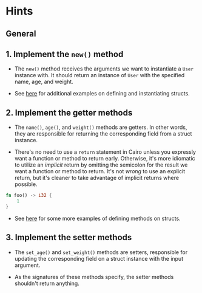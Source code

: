 # Hints

## General

## 1. Implement the `new()` method

- The `new()` method receives the arguments we want to instantiate a `User` instance with.
  It should return an instance of `User` with the specified name, age, and weight.

- See [here](https://book.cairo-lang.org/ch05-01-defining-and-instantiating-structs.html) for additional examples on defining and instantiating structs.

## 2. Implement the getter methods

- The `name()`, `age()`, and `weight()` methods are getters.
  In other words, they are responsible for returning the corresponding field from a struct instance.

- There's no need to use a `return` statement in Cairo unless you expressly want a function or method to return early.
  Otherwise, it's more idiomatic to utilize an _implicit_ return by omitting the semicolon for the result we want a function or method to return.
  It's not _wrong_ to use an explicit return, but it's cleaner to take advantage of implicit returns where possible.

```rust
fn foo() -> i32 {
    1
}
```

- See [here](https://book.cairo-lang.org/ch05-03-method-syntax.html) for some more examples of defining methods on structs.

## 3. Implement the setter methods

- The `set_age()` and `set_weight()` methods are setters, responsible for updating the corresponding field on a struct instance with the input argument.

- As the signatures of these methods specify, the setter methods shouldn't return anything.
